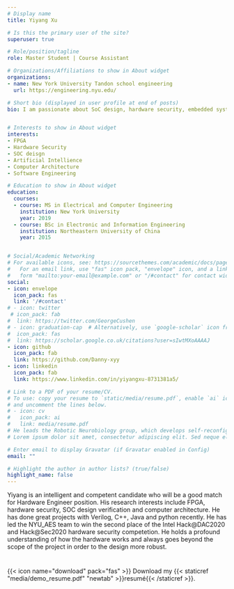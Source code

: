 ```yaml
---
# Display name
title: Yiyang Xu

# Is this the primary user of the site?
superuser: true

# Role/position/tagline
role: Master Student | Course Assistant 

# Organizations/Affiliations to show in About widget
organizations:
- name: New York University Tandon school engineering
  url: https://engineering.nyu.edu/

# Short bio (displayed in user profile at end of posts)
bio: I am passionate about SoC design, hardware security, embedded system and FPGA.I am familiiar with extensive cryto algorithm including DES, AES, SHA and attack strategies such as Scan Attack, Fault Attack and SAT Attack.Driving by passon in hardware security, I also dive myself into deep learning security. It allows me to lead developing a novel backdoor detector and implement fast gradient sign methods Attack on DNN.


# Interests to show in About widget
interests:
- FPGA
- Hardware Security
- SOC deisgn
- Artificial Intellience
- Computer Architecture
- Software Engineering

# Education to show in About widget
education:
  courses:
  - course: MS in Electrical and Computer Engineering
    institution: New York University
    year: 2019
  - course: BSc in Electronic and Information Engineering
    institution: Northeastern University of China
    year: 2015


# Social/Academic Networking
# For available icons, see: https://sourcethemes.com/academic/docs/page-builder/#icons
#   For an email link, use "fas" icon pack, "envelope" icon, and a link in the
#   form "mailto:your-email@example.com" or "/#contact" for contact widget.
social:
- icon: envelope
  icon_pack: fas
  link: '/#contact'
# - icon: twitter
 # icon_pack: fab
#  link: https://twitter.com/GeorgeCushen
# - icon: graduation-cap  # Alternatively, use `google-scholar` icon from `ai` icon pack
#  icon_pack: fas
#  link: https://scholar.google.co.uk/citations?user=sIwtMXoAAAAJ
- icon: github
  icon_pack: fab
  link: https://github.com/Danny-xyy
- icon: linkedin
  icon_pack: fab
  link: https://www.linkedin.com/in/yiyangxu-8731381a5/

# Link to a PDF of your resume/CV.
# To use: copy your resume to `static/media/resume.pdf`, enable `ai` icons in `params.toml`, 
# and uncomment the lines below.
# - icon: cv
#   icon_pack: ai
#   link: media/resume.pdf
# He leads the Robotic Neurobiology group, which develops self-reconfiguring robots, systems of self-organizing robots, and mobile sensor networks.
# Lorem ipsum dolor sit amet, consectetur adipiscing elit. Sed neque elit, tristique placerat feugiat ac, facilisis vitae arcu. Proin eget egestas augue. Praesent ut sem nec arcu pellentesque aliquet. Duis dapibus diam vel metus tempus vulputate.

# Enter email to display Gravatar (if Gravatar enabled in Config)
email: ""

# Highlight the author in author lists? (true/false)
highlight_name: false
---
```


Yiyang is an intelligent and competent candidate who will be a good match for Hardware Engineer position. His research interests include FPGA, hardware security, SOC design verification and computer architecture. He has done great projects with Verilog, C++, Java and python recently. He has led the NYU_AES team to win the second place of the Intel Hack@DAC2020 and Hack@Sec2020 hardware security competetion. He holds a profound understanding of how the hardware works and always goes beyond the scope of the project in order to the design more robust.

#

#

{{< icon name="download" pack="fas" >}} Download my {{< staticref "media/demo_resume.pdf" "newtab" >}}resumé{{< /staticref >}}.
